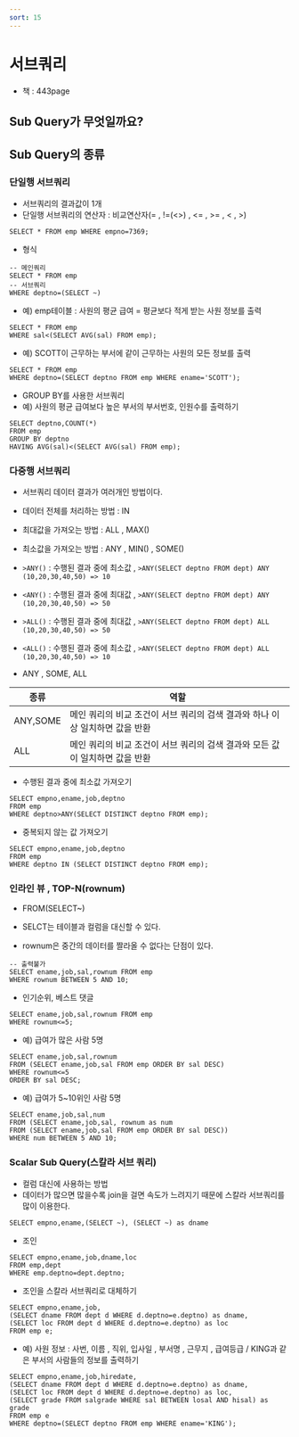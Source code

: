 ```yaml
---
sort: 15
---
```


# 서브쿼리
- 책 : 443page

## Sub Query가 무엇일까요?



## Sub Query의 종류

### 단일행 서브쿼리
- 서브쿼리의 결과값이 1개
- 단일행 서브쿼리의 연산자 : 비교연산자(= , !=(<>) , <= , >= , < , >)

```oracle
SELECT * FROM emp WHERE empno=7369;
```

- 형식

```oracle
-- 메인쿼리
SELECT * FROM emp
-- 서브쿼리
WHERE deptno=(SELECT ~)
```

- 예) emp테이블 : 사원의 평균 급여 = 평균보다 적게 받는 사원 정보를 출력

```oracle
SELECT * FROM emp
WHERE sal<(SELECT AVG(sal) FROM emp);
```

- 예) SCOTT이 근무하는 부서에 같이 근무하는 사원의 모든 정보를 출력

```oracle
SELECT * FROM emp
WHERE deptno=(SELECT deptno FROM emp WHERE ename='SCOTT');
```

- GROUP BY를 사용한 서브쿼리
- 예) 사원의 평균 급여보다 높은 부서의 부서번호, 인원수를 출력하기

```oracle
SELECT deptno,COUNT(*)
FROM emp
GROUP BY deptno
HAVING AVG(sal)<(SELECT AVG(sal) FROM emp);
```



### 다중행 서브쿼리
- 서브쿼리 데이터 결과가 여러개인 방법이다.
- 데이터 전체를 처리하는 방법 : IN
- 최대값을 가져오는 방법 : ALL , MAX()
- 최소값을 가져오는 방법 : ANY , MIN() , SOME()

- `>ANY()` : 수행된 결과 중에 최소값  , `>ANY(SELECT deptno FROM dept) ANY (10,20,30,40,50) => 10`
- `<ANY()` : 수행된 결과 중에 최대값 , `>ANY(SELECT deptno FROM dept) ANY (10,20,30,40,50) => 50`
- `>ALL()` : 수행된 결과 중에 최대값 , `>ANY(SELECT deptno FROM dept) ALL (10,20,30,40,50) => 50`
- `<ALL()` : 수행된 결과 중에 최소값 , `>ANY(SELECT deptno FROM dept) ALL (10,20,30,40,50) => 10`


- ANY , SOME, ALL

|종류|역할|
|----|---|
|ANY,SOME|메인 쿼리의 비교 조건이 서브 쿼리의 검색 결과와 하나 이상 일치하면 값을 반환|
|ALL|메인 쿼리의 비교 조건이 서브 쿼리의 검색 결과와 모든 값이 일치하면 값을 반환|


- 수행된 결과 중에 최소값 가져오기

```oracle
SELECT empno,ename,job,deptno
FROM emp
WHERE deptno>ANY(SELECT DISTINCT deptno FROM emp);
```

- 중복되지 않는 값 가져오기

```oracle
SELECT empno,ename,job,deptno
FROM emp
WHERE deptno IN (SELECT DISTINCT deptno FROM emp);
```



### 인라인 뷰 , TOP-N(rownum)
- FROM(SELECT~)
- SELCT는 테이블과 컬럼을 대신할 수 있다.

- rownum은 중간의 데이터를 짤라올 수 없다는 단점이 있다.

```oracle
-- 출력불가
SELECT ename,job,sal,rownum FROM emp
WHERE rownum BETWEEN 5 AND 10;
```

- 인기순위, 베스트 댓글

```oracle
SELECT ename,job,sal,rownum FROM emp
WHERE rownum<=5;
```

- 예) 급여가 많은 사람 5명

```ORACLE
SELECT ename,job,sal,rownum 
FROM (SELECT ename,job,sal FROM emp ORDER BY sal DESC)
WHERE rownum<=5
ORDER BY sal DESC;
```

- 예) 급여가 5~10위인 사람 5명

```oracle
SELECT ename,job,sal,num
FROM (SELECT ename,job,sal, rownum as num
FROM (SELECT ename,job,sal FROM emp ORDER BY sal DESC))
WHERE num BETWEEN 5 AND 10;
```

### Scalar Sub Query(스칼라 서브 쿼리)
- 컬럼 대신에 사용하는 방법
- 데이터가 많으면 많을수록 join을 걸면 속도가 느려지기 때문에 스칼라 서브쿼리를 많이 이용한다.

```oracle
SELECT empno,ename,(SELECT ~), (SELECT ~) as dname
```

- 조인

```oracle
SELECT empno,ename,job,dname,loc
FROM emp,dept
WHERE emp.deptno=dept.deptno;
```

- 조인을 스칼라 서브쿼리로 대체하기

```orale
SELECT empno,ename,job,
(SELECT dname FROM dept d WHERE d.deptno=e.deptno) as dname,
(SELECT loc FROM dept d WHERE d.deptno=e.deptno) as loc 
FROM emp e;
```

- 예) 사원 정보 : 사번, 이름 , 직위, 입사일 , 부서명 , 근무지 , 급여등급 / KING과 같은 부서의 사람들의 정보를 출력하기

```oracle
SELECT empno,ename,job,hiredate,
(SELECT dname FROM dept d WHERE d.deptno=e.deptno) as dname, 
(SELECT loc FROM dept d WHERE d.deptno=e.deptno) as loc, 
(SELECT grade FROM salgrade WHERE sal BETWEEN losal AND hisal) as grade
FROM emp e
WHERE deptno=(SELECT deptno FROM emp WHERE ename='KING');
```
